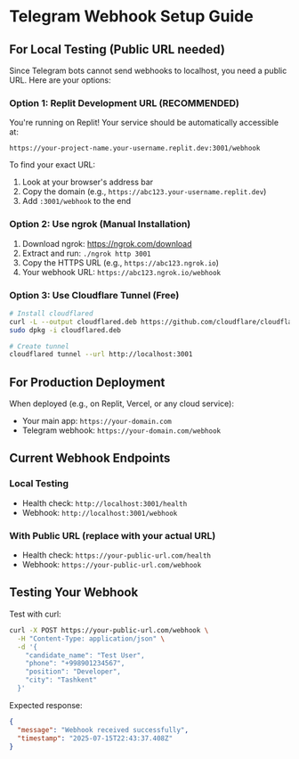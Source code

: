# Telegram Webhook Setup Guide

## For Local Testing (Public URL needed)

Since Telegram bots cannot send webhooks to localhost, you need a public URL. Here are your options:

### Option 1: Replit Development URL (RECOMMENDED)
You're running on Replit! Your service should be automatically accessible at:
```
https://your-project-name.your-username.replit.dev:3001/webhook
```

To find your exact URL:
1. Look at your browser's address bar
2. Copy the domain (e.g., `https://abc123.your-username.replit.dev`)
3. Add `:3001/webhook` to the end

### Option 2: Use ngrok (Manual Installation)
1. Download ngrok: https://ngrok.com/download
2. Extract and run: `./ngrok http 3001`
3. Copy the HTTPS URL (e.g., `https://abc123.ngrok.io`)
4. Your webhook URL: `https://abc123.ngrok.io/webhook`

### Option 3: Use Cloudflare Tunnel (Free)
```bash
# Install cloudflared
curl -L --output cloudflared.deb https://github.com/cloudflare/cloudflared/releases/latest/download/cloudflared-linux-amd64.deb
sudo dpkg -i cloudflared.deb

# Create tunnel
cloudflared tunnel --url http://localhost:3001
```

## For Production Deployment

When deployed (e.g., on Replit, Vercel, or any cloud service):
- Your main app: `https://your-domain.com`
- Telegram webhook: `https://your-domain.com/webhook`

## Current Webhook Endpoints

### Local Testing
- Health check: `http://localhost:3001/health`
- Webhook: `http://localhost:3001/webhook`

### With Public URL (replace with your actual URL)
- Health check: `https://your-public-url.com/health`
- Webhook: `https://your-public-url.com/webhook`

## Testing Your Webhook

Test with curl:
```bash
curl -X POST https://your-public-url.com/webhook \
  -H "Content-Type: application/json" \
  -d '{
    "candidate_name": "Test User",
    "phone": "+998901234567",
    "position": "Developer",
    "city": "Tashkent"
  }'
```

Expected response:
```json
{
  "message": "Webhook received successfully",
  "timestamp": "2025-07-15T22:43:37.408Z"
}
```